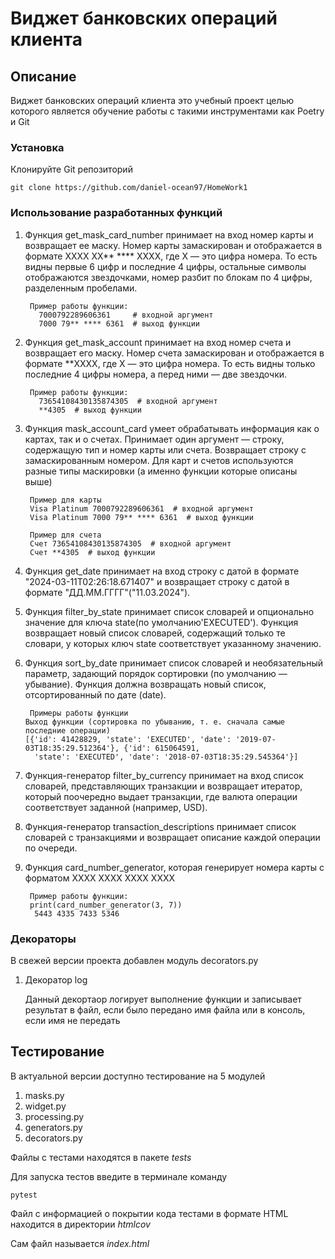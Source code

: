 # Виджет банковских операций клиента
## Описание
Виджет банковских операций клиента это учебный проект целью которого
является обучение работы с такими инструментами как Poetry и Git
### Установка
Клонируйте Git репозиторий
```
git clone https://github.com/daniel-ocean97/HomeWork1
```
### Использование разработанных функций 

1. Функция get_mask_card_number
    принимает на вход номер карты и возвращает ее маску. Номер карты замаскирован и отображается в формате 
    XXXX XX** **** XXXX, где X — это цифра номера. То есть видны первые 6 цифр и последние 4 цифры, остальные
    символы отображаются звездочками, номер разбит по блокам по 4 цифры, разделенным пробелами.
    
        Пример работы функции:
          7000792289606361     # входной аргумент
          7000 79** **** 6361  # выход функции

2. Функция get_mask_account
    принимает на вход номер счета и возвращает его маску. Номер счета замаскирован и отображается в формате
    **XXXX, где X — это цифра номера. То есть видны только последние 4 цифры номера, а перед ними — две звездочки.

        Пример работы функции:
          73654108430135874305  # входной аргумент
          **4305  # выход функции

3. Функция mask_account_card 
    умеет обрабатывать информация как о картах, так и о счетах.
    Принимает один аргумент — строку, содержащую тип и номер карты или счета.
    Возвращает строку с замаскированным номером. Для карт и счетов используются разные типы маскировки (а именно функции
    которые описаны выше)
    
        Пример для карты
        Visa Platinum 7000792289606361  # входной аргумент
        Visa Platinum 7000 79** **** 6361  # выход функции

        Пример для счета
        Счет 73654108430135874305  # входной аргумент
        Счет **4305  # выход функции

4. Функция get_date принимает на вход строку с датой в формате 
   "2024-03-11T02:26:18.671407"
   и возвращает строку с датой в формате 
   "ДД.ММ.ГГГГ"("11.03.2024").

5. Функция filter_by_state  принимает список словарей и опционально значение для ключа 
   state(по умолчанию'EXECUTED'). Функция возвращает новый список словарей, содержащий только те словари, у которых ключ 
   state соответствует указанному значению.

6. Функция sort_by_date принимает список словарей и необязательный параметр, задающий порядок сортировки
   (по умолчанию — убывание). Функция должна возвращать новый список, отсортированный по дате (date).
   
        Примеры работы функции
       Выход функции (сортировка по убыванию, т. е. сначала самые последние операции)
       [{'id': 41428829, 'state': 'EXECUTED', 'date': '2019-07-03T18:35:29.512364'}, {'id': 615064591,
         'state': 'EXECUTED', 'date': '2018-07-03T18:35:29.545364'}]
7. Функция-генератор filter_by_currency принимает на вход список словарей, представляющих транзакции
   и возвращает  итератор, который поочередно выдает транзакции, где валюта операции соответствует 
   заданной (например, USD).

8. Функция-генератор transaction_descriptions принимает список словарей с транзакциями и возвращает 
   описание каждой операции по очереди.

9. Функция card_number_generator, которая генерирует номера карты с форматом XXXX XXXX XXXX XXXX
    
        Пример работы функции:
        print(card_number_generator(3, 7))
         5443 4335 7433 5346

### Декораторы
В свежей версии проекта добавлен модуль decorators.py
1. Декоратор log


    Данный декортаор логирует выполнение функции и записывает результат в файл, если было передано 
    имя файла или в консоль, если имя не передать


## Тестирование

В актуальной версии доступно тестирование на 5 модулей
1. masks.py
2. widget.py
3. processing.py
4. generators.py
5. decorators.py

Файлы с тестами находятся в пакете *tests*

Для запуска тестов введите в терминале команду 

    pytest

Файл с информацией о покрытии кода тестами в формате HTML находится в директории *htmlcov*

Сам файл называется *index.html*
